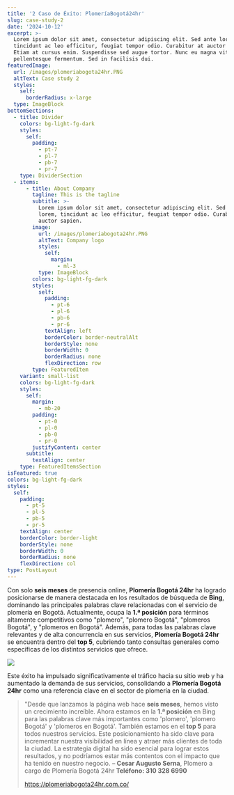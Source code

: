 ```yaml
---
title: '2 Caso de Éxito: PlomeríaBogotá24hr'
slug: case-study-2
date: '2024-10-12'
excerpt: >-
  Lorem ipsum dolor sit amet, consectetur adipiscing elit. Sed ante lorem,
  tincidunt ac leo efficitur, feugiat tempor odio. Curabitur at auctor sapien.
  Etiam at cursus enim. Suspendisse sed augue tortor. Nunc eu magna vitae lorem
  pellentesque fermentum. Sed in facilisis dui.
featuredImage:
  url: /images/plomeriabogota24hr.PNG
  altText: Case study 2
  styles:
    self:
      borderRadius: x-large
  type: ImageBlock
bottomSections:
  - title: Divider
    colors: bg-light-fg-dark
    styles:
      self:
        padding:
          - pt-7
          - pl-7
          - pb-7
          - pr-7
    type: DividerSection
  - items:
      - title: About Company
        tagline: This is the tagline
        subtitle: >-
          Lorem ipsum dolor sit amet, consectetur adipiscing elit. Sed ante
          lorem, tincidunt ac leo efficitur, feugiat tempor odio. Curabitur at
          auctor sapien.
        image:
          url: /images/plomeriabogota24hr.PNG
          altText: Company logo
          styles:
            self:
              margin:
                - ml-3
          type: ImageBlock
        colors: bg-light-fg-dark
        styles:
          self:
            padding:
              - pt-6
              - pl-6
              - pb-6
              - pr-6
            textAlign: left
            borderColor: border-neutralAlt
            borderStyle: none
            borderWidth: 0
            borderRadius: none
            flexDirection: row
        type: FeaturedItem
    variant: small-list
    colors: bg-light-fg-dark
    styles:
      self:
        margin:
          - mb-20
        padding:
          - pt-0
          - pl-0
          - pb-0
          - pr-0
        justifyContent: center
      subtitle:
        textAlign: center
    type: FeaturedItemsSection
isFeatured: true
colors: bg-light-fg-dark
styles:
  self:
    padding:
      - pt-5
      - pl-5
      - pb-5
      - pr-5
    textAlign: center
    borderColor: border-light
    borderStyle: none
    borderWidth: 0
    borderRadius: none
    flexDirection: col
type: PostLayout
---
```

Con solo **seis meses** de presencia online, **Plomería Bogotá 24hr** ha logrado posicionarse de manera destacada en los resultados de búsqueda de **Bing**, dominando las principales palabras clave relacionadas con el servicio de plomería en Bogotá. Actualmente, ocupa la **1.ª posición** para términos altamente competitivos como "plomero", "plomero Bogotá", "plomeros Bogotá", y "plomeros en Bogotá". Además, para todas las palabras clave relevantes y de alta concurrencia en sus servicios, **Plomería Bogotá 24hr** se encuentra dentro del **top 5**, cubriendo tanto consultas generales como específicas de los distintos servicios que ofrece.

![](/images/evidencia-2.PNG)

Este éxito ha impulsado significativamente el tráfico hacia su sitio web y ha aumentado la demanda de sus servicios, consolidando a **Plomería Bogotá 24hr** como una referencia clave en el sector de plomería en la ciudad.



> "Desde que lanzamos la página web hace **seis meses**, hemos visto un crecimiento increíble. Ahora estamos en la **1.ª posición** en Bing para las palabras clave más importantes como 'plomero', 'plomero Bogotá' y 'plomeros en Bogotá'. También estamos en el **top 5** para todos nuestros servicios. Este posicionamiento ha sido clave para incrementar nuestra visibilidad en línea y atraer más clientes de toda la ciudad. La estrategia digital ha sido esencial para lograr estos resultados, y no podríamos estar más contentos con el impacto que ha tenido en nuestro negocio.
> – **Cesar Augusto Serna**, Plomero a cargo de Plomería Bogotá 24hr
> **Teléfono: 310 328 6990**
>
> <https://plomeriabogota24hr.com.co/>
>

